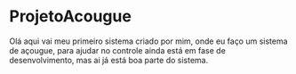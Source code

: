 # ProjetoAcougue
Olá aqui vai meu primeiro sistema criado por mim, onde eu faço um sistema de açougue, para ajudar no controle ainda está em fase de desenvolvimento, 
mas ai já está boa parte do sistema.
